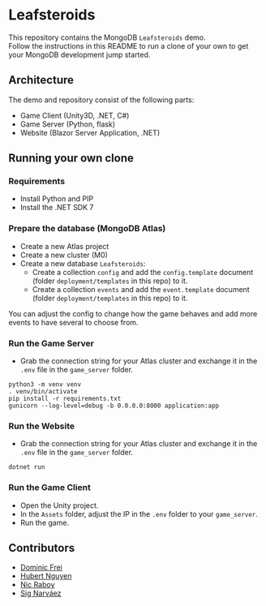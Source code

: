 # Leafsteroids

This repository contains the MongoDB `Leafsteroids` demo.  
Follow the instructions in this README to run a clone of your own to get your MongoDB development jump started.

## Architecture

The demo and repository consist of the following parts:

- Game Client (Unity3D, .NET, C#)
- Game Server (Python, flask)
- Website (Blazor Server Application, .NET)

## Running your own clone

### Requirements

- Install Python and PIP
- Install the .NET SDK 7

### Prepare the database (MongoDB Atlas)

- Create a new Atlas project
- Create a new cluster (M0)
- Create a new database `Leafsteroids`:
    - Create a collection `config` and add the `config.template` document (folder `deployment/templates` in this repo) to it.
    - Create a collection `events` and add the `event.template` document (folder `deployment/templates` in this repo) to it.

You can adjust the config to change how the game behaves and add more events to have several to choose from.

### Run the Game Server

- Grab the connection string for your Atlas cluster and exchange it in the `.env` file in the `game_server` folder.

```shell
python3 -m venv venv
. venv/bin/activate
pip install -r requirements.txt
gunicorn --log-level=debug -b 0.0.0.0:8000 application:app
```

### Run the Website

- Grab the connection string for your Atlas cluster and exchange it in the `.env` file in the `game_server` folder.

```shell
dotnet run
```

### Run the Game Client

- Open the Unity project.
- In the `Assets` folder, adjust the IP in the `.env` folder to your `game_server`.
- Run the game.

## Contributors

- [Dominic Frei](https://linktr.ee/dominicfrei)
- [Hubert Nguyen](https://)
- [Nic Raboy](https://www.nraboy.com)
- [Sig Narváez](https://www.linkedin.com/in/signarvaez/)
